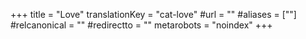 +++
title = "Love"
translationKey = "cat-love"
#url = ""
#aliases = [""]
#relcanonical = ""
#redirectto = ""
metarobots = "noindex"
+++
